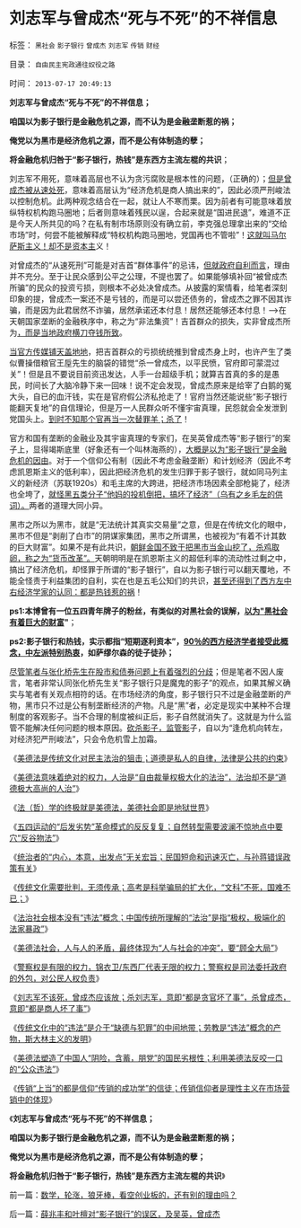 # 刘志军与曾成杰“死与不死”的不祥信息

标签： `黑社会` `影子银行` `曾成杰` `刘志军` `传销` `财经` 

目录： `自由民主宪政通往奴役之路`

时间： `2013-07-17 20:49:13`

**刘志军与曾成杰“死与不死”的不祥信息；**

**咱国以为影子银行是金融危机之源，而不认为是金融垄断惹的祸；**

**俺党以为黑市是经济危机之源，而不是公有体制造的孽；**

**将金融危机归咎于“影子银行，热钱”是东西方主流左棍的共识**；

刘志军不用死，意味着高层也不认为贪污腐败是根本性的问题，（正确的）；[但是曾成杰被从速处死](../../../2013/7/15/刘志军不该死，曾成杰应该放.md)，意味着高层认为“经济危机是商人搞出来的”，因此必须严刑峻法以控制危机。此两种观念结合在一起，就让人不寒而栗。因为前者有可能意味着放纵特权机构跑马圈地；后者则意味着残民以逞，合起来就是“国进民退”，难道不正是今天人所共见的吗？在私有制市场原则没有确立前，李克强总理拿出来的“交给市场”时，何尝不能被解释成“特权机构跑马圈地，党国再也不管啦”！[这就叫马尔萨斯主义！却不是资本主](../../../2013/6/26/马尔萨斯主义＝封建＝(共产主义＋短缺)＝(民粹＋短缺).md)义！

对曾成杰的“从速死刑”可能是对吉首“群体事件”的忌讳，[但就政府自利而言](http://darthvad.blog.sohu.com/161146952.html)，理由并不充分。至于让民众感到公平之公理，不提也罢了。如果能够填补回“被曾成杰所骗”的民众的投资亏损，则根本不必处决曾成杰。从披露的案情看，给笔者深刻印象的提，曾成杰一案还不是亏钱的，而是可以尝还债务的，曾成杰之罪不因其诈骗，而是因为此君居然不诈骗，居然承诺还本付息！居然还能够还本付息！——>在天朝国家垄断的金融秩序中，称之为“非法集资”！吉首群众的损失，实非曾成杰所为[，而是当地政府横刀夺钱所致](../../../2012/3/5/吴英案的浙江公共努力，仍有可改进之处.md)。

[当官方传媒铺天盖地地](../../../2009/10/9/民意就是民主吗？可定制的民意呢？.md)，把吉首群众的亏损统统推到曾成杰身上时，也许产生了类似曹操借粮官王垕先生的脑袋的错觉“杀一曾成杰，以平民愤，官府即可蒙混过关”！但是且不要说目前资迅发达，人手一台超级手机；就算吉首真的多的是愚民，时间长了大脑冷静下来一回味！说不定会发现，曾成杰原来是给宰了白鹅的冤大头，自已的血汗钱，实在是官府假公济私抢走了！官府当然还能说些“影子银行能翻天复地”的自信理论，但是万一人民群众听不懂宇宙真理，民怨就会全发泄到党国头上。[到时不知那个官再当一次替罪羊；杀了](../../../2012/4/8/“道德治国”预定的和最终的替罪羊.md)！

官方和国有垄断的金融业及其宇宙真理的专家们，在吴英曾成杰等“影子银行”的案子上，显得竭斯底里（好象还有一个叫林海燕的），[大概是以为“影子银行”是金融危机的因由](../../../2013/2/9/虚心学习西方《通往奴役之路》的传统文化.md)。对于一个信仰公有制（因此不考虑金融垄断）和计划经济（因此不考虑凯恩斯主义的低利率），因此把经济危机的发生归罪于影子银行，就如同马列主义的新经济（苏联1920s）和毛主席的大跨进，把经济市场因素全部枪毙了，经济也全垮了，[就怪黑五类分子“他妈的投机倒把，搞坏了经济”（乌有之乡毛左的供词）。](http://darthvad.blog.163.com/blog/static/53399470200953111452935/)两者的道理大同小异。

黑市之所以为黑市，就是“无法统计其真实交易量”之意，但是在传统文化的眼中，黑市不但是“剥削了白市”的阴谋家集团，黑市之所谓黑，也被视为“有着不计其数的巨大财富”。如果不是有此共识，[朝鲜金国不致于把黑市当金山挖了，杀鸡取卵，称之为“货币改革”。](../../../2010/1/10/朝鲜货币抢劫即将进入第二幕：恶性通货膨胀.md)天朝明明是在凯恩斯主义的超低利率的流动性过剩之中，搞出了经济危机，却怪罪于所谓的“影子银行”，自以为影子银行可以翻天覆地，不能全怪责于利益集团的自利，实在也是五毛公知们的共识，[甚至还得到了西方左中右经济学家的认同：都是热钱惹的祸](../../../2010/4/25/人民币不升值必死！人民币缓慢升值找死！.md)！

**ps1:本博曾有一位五四青年牌子的粉丝，有类似的对黑社会的误解，[以为"黑社会有着巨大的财富](../../../2010/2/27/有中国特色的黑社会.md)"**；

**ps2:影子银行和热钱，实示都指“短期逐利资本”，[90％的西方经济学者接受此概念，中左派特别热衷](../../../2013/2/8/影子银行！虚心学习西方左派的理论创新，青出于蓝！.md)，如萨缪尔森的徒子徒孙；**

[尽管笔者与张化桥先生在股市和债券问题上有着强烈的分歧](../../../2013/2/8/张化桥先生认为“中国老百姓和民营越来越富”吗？.md)；但是笔者不因人废言，笔者非常认同张化桥先生关“影子银行只是魔鬼的影子”的观点，如果其解义确实与笔者有关观点相符的话。在市场经济的角度，影子银行只不过是金融垄断的产物，黑市只不过是公有制垄断经济的产物。凡是“黑”者，必定是现实中某种不合理制度的客观影子。当不合理的制度被纠正后，影子自然就消失了。这就是为什么监管不能解决任何问题的根本原因。[砍杀影子，监管影](../../../2012/9/5/幻想“黑市，灰色经济，腐败”能榨出额外税收.md)子，自以为“逢危机向转左，对经济犯严刑峻法”，只会令危机雪上加霜。

《[美德法是传统文化对民主法治的狙击；道德是私人的自律，法律是公共的约束](../../../2013/7/12/“美德法”，传统文化对民主的狙击，对法治的反击.md)》

《[美德法意味着绝对的权力，人治是“自由裁量权极大化的法治”，法治却不是“道德极大高尚的人治”](../../../2013/7/13/美德法，人治，法治，严刑峻法，革命.md)》

《[法（哲）学的终极就是美德法，美德社会即是地狱世界](../../../2013/7/13/法（哲）学的终极就是美德法，美德社会即是地狱世界.md)》

《[五四运动的“后发劣势”革命模式的反反复复；自然转型需要波澜不惊地点中要穴“反谷物法”](../../../2013/7/14/五四运动的“后发劣势”革命模式的反反复复.md)》

《[统治者的“内心，本意，出发点”无关宏旨；民国短命和迅速灭亡，与孙蒋错误政策有关](../../../2013/7/14/中国应反思五四；民国短命和迅速灭亡的原因.md)》

《[传统文化需要批判，无须传承；高考是科举骗局的扩大化，“文科”不死，国难不已；](../../../2013/7/14/传统文化无须传承，高考是科举骗局的扩大化.md)》

《[法治社会根本没有“违法”概念；中国传统所理解的“法治”是指“极权，极端化的法家暴政”](../../../2013/7/15/法治社会根本没有“违法”概念.md)》

《[美德法社会，人与人的矛盾，最终体现为“人与社会的冲突”，要“顾全大局”](../../../2013/7/15/“法律是死的，人是活的”，守法未必美德，违法未必恶行.md)》

《[警察权是有限的权力，锦衣卫/东西厂代表无限的权力；警察权是司法委托政府的外包，对公民人权负责](../../../2013/7/15/警察权不是锦衣卫，法治不是监管，米兰达忠告不是放纵犯罪.md)》

《[刘志军不该死，曾成杰应该放；杀刘志军，意即“都是贪官坏了事”，杀曾成杰，意即“都是商人坏了事”](../../../2013/7/15/刘志军不该死，曾成杰应该放.md)》

《[传统文化中的“违法”是介于“缺德与犯罪”的中间地带；劳教是“违法”概念的产物，斯大林主义的发明](../../../2013/7/16/传统文化中的“违法，劳教”介于“缺德与犯罪”之间.md)》

《[美德法塑造了中国人“阴险，含蓄，朋党”的国民劣根性；利用美德法反咬一口的“公众违法”](../../../2013/7/16/中国文化“阴险，含蓄，朋党”劣根性和李天一轮奸案.md)》

《[传销“上当”的都是信仰“传销的成功学”的信徒；传销信仰者是理性主义在市场营销中的体现](../../../2013/7/16/合理合法的传销的罪与恶.md)》

《**刘志军与曾成杰“死与不死”的不祥信息；**

**咱国以为影子银行是金融危机之源，而不认为是金融垄断惹的祸；**

**俺党以为黑市是经济危机之源，而不是公有体制造的孽；**

**将金融危机归咎于“影子银行，热钱”是东西方主流左棍的共识**》



前一篇：[数学，轮涨，狼牙棒，看空创业板的，还有别的理由吗？](../../../2013/7/16/数学，轮涨，狼牙棒，看空创业板的，还有别的理由吗？.md)

后一篇：[薛兆丰和叶檀对“影子银行”的误区，及吴英，曾成杰](../../../2013/7/17/薛兆丰和叶檀对“影子银行”的误区，及吴英，曾成杰.md)